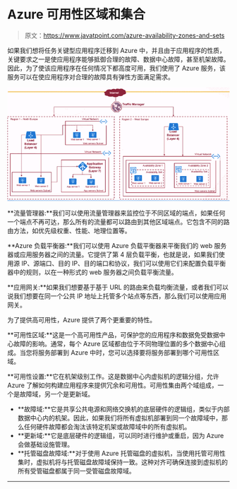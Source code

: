 # Azure 可用性区域和集合

> 原文：<https://www.javatpoint.com/azure-availability-zones-and-sets>

如果我们想将任务关键型应用程序迁移到 Azure 中，并且由于应用程序的性质，关键要求之一是使应用程序能够抵御合理的故障、数据中心故障，甚至机架故障。因此，为了使该应用程序在任何情况下都高度可用，我们使用了 Azure 服务，该服务可以在使应用程序对合理的故障具有弹性方面满足需求。

![Azure Availability Zones and Sets](img/768c3a6f0785192e45cff37fd0ed2d76.png)

**流量管理器:**我们可以使用流量管理器来监控位于不同区域的端点，如果任何一个端点不再可达，那么所有的流量都可以路由到其他区域端点。它包含不同的路由方法，如优先级权重、性能、地理位置等。

**Azure 负载平衡器:**我们可以使用 Azure 负载平衡器来平衡我们的 web 服务器或应用服务器之间的流量。它提供了第 4 层负载平衡，也就是说，如果我们使用源 IP、源端口、目的 IP、目的端口和协议，我们可以使用它们来配置负载平衡器中的规则，以在一种形式的 web 服务器之间负载平衡流量。

**应用网关:**如果我们想要基于基于 URL 的路由来负载均衡流量，或者我们可以说我们想要在同一个公共 IP 地址上托管多个站点等东西，那么我们可以使用应用网关。

为了提供高可用性，Azure 提供了两个更重要的特性。

**可用性区域:**这是一个高可用性产品，可保护您的应用程序和数据免受数据中心故障的影响。通常，每个 Azure 区域都由位于不同物理位置的多个数据中心组成。当您将服务部署到 Azure 中时，您可以选择要将服务部署到哪个可用性区域。

**可用性设置:**它在机架级别工作。这是数据中心内虚拟机的逻辑分组，允许 Azure 了解如何构建应用程序来提供冗余和可用性。可用性集由两个域组成，一个是故障域，另一个是更新域。

*   **故障域:**它是共享公共电源和网络交换机的底层硬件的逻辑组，类似于内部数据中心内的机架。因此，如果我们将所有虚拟机部署到同一个故障域中，那么任何硬件故障都会淘汰该特定机架或故障域中的所有虚拟机。
*   **更新域:**它是底层硬件的逻辑组，可以同时进行维护或重启，因为 Azure 会做基础设施管理。
*   **托管磁盘故障域:**对于使用 Azure 托管磁盘的虚拟机，当使用托管可用性集时，虚拟机将与托管磁盘故障域保持一致。这种对齐可确保连接到虚拟机的所有受管磁盘都属于同一受管磁盘故障域。

* * *